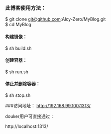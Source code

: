 ### 此博客使用方法：

$ git clone git@github.com:Alcy-Zero/MyBlog.git			
$ cd MyBlog
#### 构建镜像：
$ sh build.sh
#### 创建容器：
$ sh run.sh
#### 停止并删除容器：
$ sh stop.sh


###访问地址：
http://192.168.99.100:1313/

douker用户可直接通过：

http://localhost:1313/
